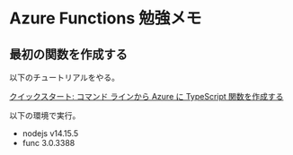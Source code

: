 # Azure Functions 勉強メモ

## 最初の関数を作成する

以下のチュートリアルをやる。

[クイックスタート: コマンド ラインから Azure に TypeScript 関数を作成する](https://docs.microsoft.com/ja-jp/azure/azure-functions/create-first-function-cli-typescript?tabs=azure-cli%2Cbrowser)

以下の環境で実行。

- nodejs v14.15.5
- func 3.0.3388
